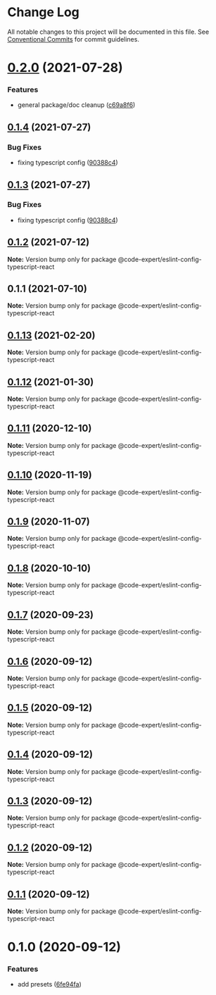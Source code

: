 # Change Log

All notable changes to this project will be documented in this file.
See [Conventional Commits](https://conventionalcommits.org) for commit guidelines.

# [0.2.0](https://github.com/CodeExpertETH/configs/compare/@code-expert/eslint-config-typescript-react@0.1.4...@code-expert/eslint-config-typescript-react@0.2.0) (2021-07-28)


### Features

* general package/doc cleanup ([c69a8f6](https://github.com/CodeExpertETH/configs/commit/c69a8f60a03531f44d7996955d48d522d9637427))





## [0.1.4](https://github.com/CodeExpertETH/configs/compare/@code-expert/eslint-config-typescript-react@0.1.2...@code-expert/eslint-config-typescript-react@0.1.4) (2021-07-27)

### Bug Fixes

- fixing typescript config ([90388c4](https://github.com/CodeExpertETH/configs/commit/90388c4a744ba11070f668e752123d549994c4fb))

## [0.1.3](https://github.com/CodeExpertETH/configs/compare/@code-expert/eslint-config-typescript-react@0.1.2...@code-expert/eslint-config-typescript-react@0.1.3) (2021-07-27)

### Bug Fixes

- fixing typescript config ([90388c4](https://github.com/CodeExpertETH/configs/commit/90388c4a744ba11070f668e752123d549994c4fb))

## [0.1.2](https://github.com/CodeExpertETH/configs/compare/@code-expert/eslint-config-typescript-react@0.1.1...@code-expert/eslint-config-typescript-react@0.1.2) (2021-07-12)

**Note:** Version bump only for package @code-expert/eslint-config-typescript-react

## 0.1.1 (2021-07-10)

**Note:** Version bump only for package @code-expert/eslint-config-typescript-react

## [0.1.13](https://github.com/CodeExpertETH/configs/compare/@code-expert/eslint-config-typescript-react@0.1.12...@code-expert/eslint-config-typescript-react@0.1.13) (2021-02-20)

**Note:** Version bump only for package @code-expert/eslint-config-typescript-react

## [0.1.12](https://github.com/CodeExpertETH/configs/compare/@code-expert/eslint-config-typescript-react@0.1.11...@code-expert/eslint-config-typescript-react@0.1.12) (2021-01-30)

**Note:** Version bump only for package @code-expert/eslint-config-typescript-react

## [0.1.11](https://github.com/CodeExpertETH/configs/compare/@code-expert/eslint-config-typescript-react@0.1.10...@code-expert/eslint-config-typescript-react@0.1.11) (2020-12-10)

**Note:** Version bump only for package @code-expert/eslint-config-typescript-react

## [0.1.10](https://github.com/CodeExpertETH/configs/compare/@code-expert/eslint-config-typescript-react@0.1.9...@code-expert/eslint-config-typescript-react@0.1.10) (2020-11-19)

**Note:** Version bump only for package @code-expert/eslint-config-typescript-react

## [0.1.9](https://github.com/CodeExpertETH/configs/compare/@code-expert/eslint-config-typescript-react@0.1.8...@code-expert/eslint-config-typescript-react@0.1.9) (2020-11-07)

**Note:** Version bump only for package @code-expert/eslint-config-typescript-react

## [0.1.8](https://github.com/CodeExpertETH/configs/compare/@code-expert/eslint-config-typescript-react@0.1.7...@code-expert/eslint-config-typescript-react@0.1.8) (2020-10-10)

**Note:** Version bump only for package @code-expert/eslint-config-typescript-react

## [0.1.7](https://github.com/CodeExpertETH/configs/compare/@code-expert/eslint-config-typescript-react@0.1.6...@code-expert/eslint-config-typescript-react@0.1.7) (2020-09-23)

**Note:** Version bump only for package @code-expert/eslint-config-typescript-react

## [0.1.6](https://github.com/CodeExpertETH/configs/compare/@code-expert/eslint-config-typescript-react@0.1.5...@code-expert/eslint-config-typescript-react@0.1.6) (2020-09-12)

**Note:** Version bump only for package @code-expert/eslint-config-typescript-react

## [0.1.5](https://github.com/CodeExpertETH/configs/compare/@code-expert/eslint-config-typescript-react@0.1.4...@code-expert/eslint-config-typescript-react@0.1.5) (2020-09-12)

**Note:** Version bump only for package @code-expert/eslint-config-typescript-react

## [0.1.4](https://github.com/CodeExpertETH/configs/compare/@code-expert/eslint-config-typescript-react@0.1.3...@code-expert/eslint-config-typescript-react@0.1.4) (2020-09-12)

**Note:** Version bump only for package @code-expert/eslint-config-typescript-react

## [0.1.3](https://github.com/CodeExpertETH/configs/compare/@code-expert/eslint-config-typescript-react@0.1.2...@code-expert/eslint-config-typescript-react@0.1.3) (2020-09-12)

**Note:** Version bump only for package @code-expert/eslint-config-typescript-react

## [0.1.2](https://github.com/CodeExpertETH/configs/compare/@code-expert/eslint-config-typescript-react@0.1.1...@code-expert/eslint-config-typescript-react@0.1.2) (2020-09-12)

**Note:** Version bump only for package @code-expert/eslint-config-typescript-react

## [0.1.1](https://github.com/CodeExpertETH/configs/compare/@code-expert/eslint-config-typescript-react@0.1.0...@code-expert/eslint-config-typescript-react@0.1.1) (2020-09-12)

**Note:** Version bump only for package @code-expert/eslint-config-typescript-react

# 0.1.0 (2020-09-12)

### Features

- add presets ([6fe94fa](https://github.com/CodeExpertETH/configs/commit/6fe94fae4ed9d80b18833c9e5a3f51f710ebda43))
